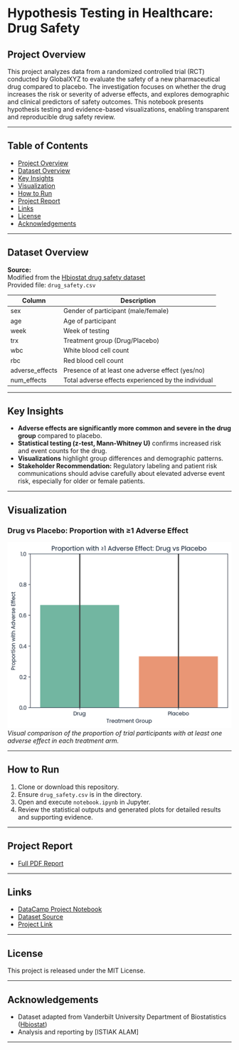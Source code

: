 # Hypothesis Testing in Healthcare: Drug Safety

## Project Overview

This project analyzes data from a randomized controlled trial (RCT) conducted by GlobalXYZ to evaluate the safety of a new pharmaceutical drug compared to placebo. The investigation focuses on whether the drug increases the risk or severity of adverse effects, and explores demographic and clinical predictors of safety outcomes. This notebook presents hypothesis testing and evidence-based visualizations, enabling transparent and reproducible drug safety review.

---

## Table of Contents

- [Project Overview](#project-overview)
- [Dataset Overview](#dataset-overview)
- [Key Insights](#key-insights)
- [Visualization](#visualization)
- [How to Run](#how-to-run)
- [Project Report](#project-report)
- [Links](#links)
- [License](#license)
- [Acknowledgements](#acknowledgements)

---

## Dataset Overview

**Source:**  
Modified from the [Hbiostat drug safety dataset](https://hbiostat.org/data/)  
Provided file: `drug_safety.csv`

| Column           | Description                                            |
|------------------|--------------------------------------------------------|
| sex              | Gender of participant (male/female)                    |
| age              | Age of participant                                     |
| week             | Week of testing                                        |
| trx              | Treatment group (Drug/Placebo)                         |
| wbc              | White blood cell count                                 |
| rbc              | Red blood cell count                                   |
| adverse_effects  | Presence of at least one adverse effect (yes/no)       |
| num_effects      | Total adverse effects experienced by the individual     |

---

## Key Insights

- **Adverse effects are significantly more common and severe in the drug group** compared to placebo.
- **Statistical testing (z-test, Mann-Whitney U)** confirms increased risk and event counts for the drug.
- **Visualizations** highlight group differences and demographic patterns.
- **Stakeholder Recommendation:** Regulatory labeling and patient risk communications should advise carefully about elevated adverse event risk, especially for older or female patients.

---

## Visualization

### Drug vs Placebo: Proportion with ≥1 Adverse Effect

![Drug vs Placebo](Drug%20vs%20Placebo.png)
*Visual comparison of the proportion of trial participants with at least one adverse effect in each treatment arm.*

---

## How to Run

1. Clone or download this repository.
2. Ensure `drug_safety.csv` is in the directory.
3. Open and execute `notebook.ipynb` in Jupyter.
4. Review the statistical outputs and generated plots for detailed results and supporting evidence.

---

## Project Report

- [Full PDF Report](Hypothesis%20Testing%20in%20Healthcare_%20Drug%20Safety.pdf)

---

## Links

- [DataCamp Project Notebook](https://www.datacamp.com/datalab/w/410845a4-fda8-4c9d-a57a-9992a3b260a9/edit)
- [Dataset Source](https://hbiostat.org/data/)
- [Project Link](https://github.com/Istiak-Alam/Datacamp-Projects/blob/main/Python%20Projects/Hypothesis%20Testing%20in%20Healthcare%3A%20Drug%20Safety/notebook.ipynb)

---

## License

This project is released under the MIT License.

---

## Acknowledgements

- Dataset adapted from Vanderbilt University Department of Biostatistics ([Hbiostat](https://hbiostat.org/data/))
- Analysis and reporting by [ISTIAK ALAM]

---

